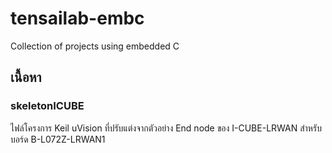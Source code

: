 # tensailab-embc
Collection of projects using embedded C

## เนื้อหา
### skeletonICUBE
ไฟล์โครงการ Keil uVision ที่ปรับแต่งจากตัวอย่าง End node ของ I-CUBE-LRWAN สำหรับบอร์ด B-L072Z-LRWAN1

